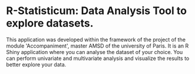 # R-Statisticum: Data Analysis Tool to explore datasets.
This application was developed within the framework of the project of the module 'Accompaniment', master AMSD of the university of Paris. It is an R Shiny application where you can analyse the dataset of your choice. You can perform univariate and multivariate analysis and visualize the results to better explore your data.
